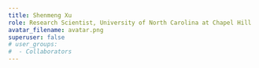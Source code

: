 ```yaml
---
title: Shenmeng Xu
role: Research Scientist, University of North Carolina at Chapel Hill
avatar_filename: avatar.png
superuser: false
# user_groups:
#  - Collaborators
---
```

